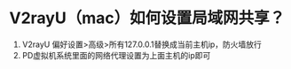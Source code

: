 # V2rayU（mac）如何设置局域网共享？

1. V2rayU 偏好设置>高级>所有127.0.0.1替换成当前主机ip，防火墙放行
2. PD虚拟机系统里面的网络代理设置为上面主机的ip即可

